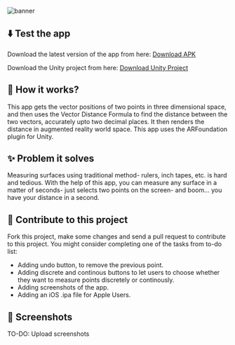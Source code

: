 ![banner](https://github.com/lightlessdays/ar-measure/blob/main/BANNER.png)

## ⬇️ Test the app

Download the latest version of the app from here: [Download  APK](https://drive.google.com/file/d/1NMntU4sw-X6r29BEuf5NKYSfiZeJnsfs/view?usp=sharing)

Download the Unity project from here: [Download Unity Project](https://drive.google.com/file/d/18e_Tvzln7iYN8T70VcvTb0lHsipe0EJe/view?usp=sharing)

## 🔮 How it works?

This app gets the vector positions of two points in three dimensional space, and then uses the Vector Distance Formula to find the distance between the two vectors, accurately upto two decimal places. It then renders the distance in augmented reality world space. This app uses the ARFoundation plugin for Unity.

## ✨ Problem it solves

Measuring surfaces using traditional method- rulers, inch tapes, etc. is hard and tedious. With the help of this app, you can measure any surface in a matter of seconds- just selects two points on the screen- and boom... you have your distance in a second. 

## 🤝 Contribute to this project

Fork this project, make some changes and send a pull request to contribute to this project. You might consider completing one of the tasks from to-do list:
- Adding undo button, to remove the previous point.
- Adding discrete and continous buttons to let users to choose whether they want to measure points discretely or continously.
- Adding screenshots of the app.
- Adding an iOS .ipa file for Apple Users.

## 📱 Screenshots

TO-DO: Upload screenshots
